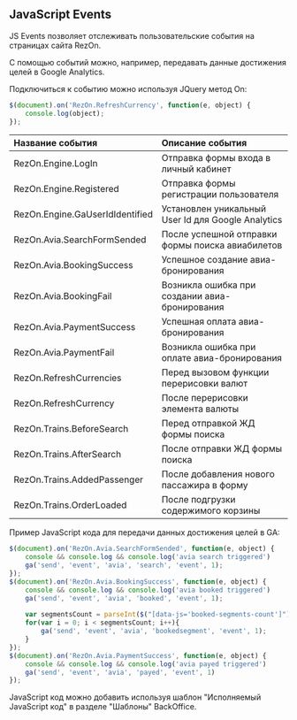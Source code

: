## JavaScript Events

JS Events позволяет отслеживать пользовательские события на страницах сайта RezOn.

С помощью событий можно, например, передавать данные достижения целей в Google Analytics.

Подключиться к событию можно используя JQuery метод On:

```javascript
$(document).on('RezOn.RefreshCurrency', function(e, object) {
    console.log(object);
});
```

| Название события | Описание события |
| :--- | :--- |
| RezOn.Engine.LogIn | Отправка формы входа в личный кабинет |
| RezOn.Engine.Registered | Отправка формы регистрации пользователя |
| RezOn.Engine.GaUserIdIdentified | Установлен уникальный User Id для Google Analytics |
| RezOn.Avia.SearchFormSended | После успешной отправки формы поиска авиабилетов |
| RezOn.Avia.BookingSuccess | Успешное создание авиа-бронирования |
| RezOn.Avia.BookingFail | Возникла ошибка при создании авиа-бронирования |
| RezOn.Avia.PaymentSuccess | Успешная оплата авиа-бронирования |
| RezOn.Avia.PaymentFail | Возникла ошибка при оплате авиа-бронирования |
| RezOn.RefreshCurrencies | Перед вызовом функции перерисовки валют |
| RezOn.RefreshCurrency | После перерисовки элемента валюты |
| RezOn.Trains.BeforeSearch | Перед отправкой ЖД формы поиска |
| RezOn.Trains.AfterSearch | После отправки ЖД формы поиска |
| RezOn.Trains.AddedPassenger | После добавления нового пассажира в форму |
| RezOn.Trains.OrderLoaded | После подгрузки содержимого корзины |



Пример JavaScript кода для передачи данных достижения целей в GA:

```javascript
$(document).on('RezOn.Avia.SearchFormSended', function(e, object) {
	console && console.log && console.log('avia search triggered')
	ga('send', 'event', 'avia', 'search', 'event', 1);
});
$(document).on('RezOn.Avia.BookingSuccess', function(e, object) {
	console && console.log && console.log('avia booked triggered')
	ga('send', 'event', 'avia', 'booked', 'event', 1);
	
	var segmentsCount = parseInt($("[data-js='booked-segments-count']").val() || "0");
	for(var i = 0; i < segmentsCount; i++){
		ga('send', 'event', 'avia', 'bookedsegment', 'event', 1);
	}
});
$(document).on('RezOn.Avia.PaymentSuccess', function(e, object) {
	console && console.log && console.log('avia payed triggered')
	ga('send', 'event', 'avia', 'payed', 'event', 1)
});
```

JavaScript код можно добавить используя шаблон "Исполняемый JavaScript код" в разделе "Шаблоны" BackOffice.


